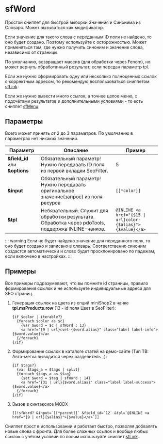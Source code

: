# sfWord

Простой сниппет для быстрой выборки Значения и Синонима из Словаря. Может вызываться как модификатор.

Если значение для такого слова с переданным ID поля не найдено, то оно будет создано. Поэтому используйте с осторожностью. Может применяться там, где нужно получить синоним и значение слова, независимо от страницы.

По умолчанию, возвращает массив (для обработки через Fenom), но может вернуть обработанный результат, если передан параметр tpl.

Если же нужно сформировать одну или несколько полноценных ссылок с корректным адресом, то рекомендую воспользоваться сниппетом [sfLink][0].

Если же нужно вывести много ссылок, а точнее целое меню, с подсчётами результатов и дополнительными условиями - то есть сниппет [sfMenu][1]

## Параметры

Всего может принять от 2 до 3 параметров. По умолчанию в параметрах нет никаких значений.

| Параметр                       | Описание                                                                                           | Пример                                                      |
|--------------------------------|----------------------------------------------------------------------------------------------------|-------------------------------------------------------------|
| **&field_id** или **&options** | Обязательный параметр! Нужно передавать ID поля из первой вкладки SeoFilter.                       | 5                                                           |
| **&input**                     | Обязательный параметр! Нужно передавать оригинальное значение(запрос) из поля ресурса              | `[[*color]]`                                                |
| **&tpl**                       | Небязательный. Служит для обработки результата. Обработка через pdoTools, поддержка INLINE-чанков. | `@INLINE <a href="{$15 \| url}color-{$alias}">{$value}</a>` |

::: warning
Если не будет найдено значение для переданного поля, то оно будет создано и записано в словарь. Соответственно синоним создастся автоматически и слово будет просклонировано по падежам, если включено в настройках.
:::

## Примеры

Все примеры подразумевают, что вы помните id страницы, правило формирования ссылок и не используете индивидуальные адреса для SEO страниц.

1. Генерация ссылок на цвета из опций miniShop2 в чанке **tpl.msProducts.row** (13 - id поля Цвет в SeoFilter):

    ```fenom
    {if $color | iterable?}
      {foreach $color as $c}
        {var $word = $c | sfWord : 13}
        <a href="{9 | url}cvet-{$word.alias}" class="label label-info">{$word.value}</a>
      {/foreach}
    {/if}
    ```

2. Формирование ссылок в каталоге статей на демо-сайте (Тип ТВ: Авто-метка выводится через разделитель `,`):

    ```fenom
    {if $tags?}
      {var $tags_a = $tags | split}
      {foreach $tags_a as $tag}
        {set $word = $tag | sfWord : 14}
        <a href="{31 | url}{$word.alias}" class="label label-success">{$word.value}</a>
      {/foreach}
    {/if}

    ```

3. Вызов в синтаксисе MODX

    ```modx
    [[!sfWord? &input=`[[*parent]]` &field_id=`12` &tpl=`@INLINE <a href="{9 | url}{$alias}">{$value}</a>`]]
    ```

Сниппет прост в использовании и работает быстро, позволяя добвалять новые слова с фронта.
Для более сложных ссылок и вообще любых ссылок с учётом условий по полям используйте сниппет [sfLink][0].

[0]: /components/seofilter/snippets/sflink
[1]: /components/seofilter/snippets/sfmenu
